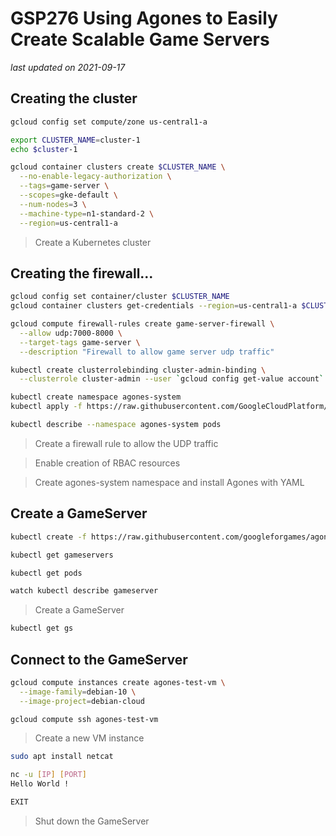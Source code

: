 # GSP276 Using Agones to Easily Create Scalable Game Servers

_last updated on 2021-09-17_

## Creating the cluster

```bash
gcloud config set compute/zone us-central1-a

export CLUSTER_NAME=cluster-1
echo $cluster-1

gcloud container clusters create $CLUSTER_NAME \
  --no-enable-legacy-authorization \
  --tags=game-server \
  --scopes=gke-default \
  --num-nodes=3 \
  --machine-type=n1-standard-2 \
  --region=us-central1-a

```

> Create a Kubernetes cluster

## Creating the firewall...

```bash
gcloud config set container/cluster $CLUSTER_NAME
gcloud container clusters get-credentials --region=us-central1-a $CLUSTER_NAME

gcloud compute firewall-rules create game-server-firewall \
  --allow udp:7000-8000 \
  --target-tags game-server \
  --description "Firewall to allow game server udp traffic"

kubectl create clusterrolebinding cluster-admin-binding \
  --clusterrole cluster-admin --user `gcloud config get-value account`

kubectl create namespace agones-system
kubectl apply -f https://raw.githubusercontent.com/GoogleCloudPlatform/agones/release-1.6.0/install/yaml/install.yaml

kubectl describe --namespace agones-system pods

```

> Create a firewall rule to allow the UDP traffic

> Enable creation of RBAC resources

> Create agones-system namespace and install Agones with YAML

## Create a GameServer

```bash
kubectl create -f https://raw.githubusercontent.com/googleforgames/agones/release-1.6.0/examples/simple-udp/gameserver.yaml

kubectl get gameservers

kubectl get pods

watch kubectl describe gameserver

```

> Create a GameServer

```bash
kubectl get gs

```

## Connect to the GameServer

```bash
gcloud compute instances create agones-test-vm \
  --image-family=debian-10 \
  --image-project=debian-cloud

gcloud compute ssh agones-test-vm

```

> Create a new VM instance

```bash
sudo apt install netcat

nc -u [IP] [PORT]
Hello World !
```

```bash
EXIT

```

> Shut down the GameServer
